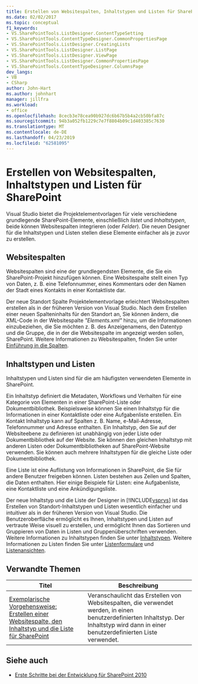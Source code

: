```yaml
---
title: Erstellen von Websitespalten, Inhaltstypen und Listen für SharePoint | Microsoft-Dokumentation
ms.date: 02/02/2017
ms.topic: conceptual
f1_keywords:
- VS.SharePointTools.ListDesigner.ContentTypeSetting
- VS.SharePointTools.ContentTypeDesigner.CommonPropertiesPage
- VS.SharePointTools.ListDesigner.CreatingLists
- VS.SharePointTools.ListDesigner.ListPage
- VS.SharePointTools.ListDesigner.ViewPage
- VS.SharePointTools.ListDesigner.CommonPropertiesPage
- VS.SharePointTools.ContentTypeDesigner.ColumnsPage
dev_langs:
- VB
- CSharp
author: John-Hart
ms.author: johnhart
manager: jillfra
ms.workload:
- office
ms.openlocfilehash: 8cecb3e78cea90b927dc6b67b5b4a2cb50bfa87c
ms.sourcegitcommit: 94b3a052fb1229c7e7f8804b09c1d403385c7630
ms.translationtype: MT
ms.contentlocale: de-DE
ms.lasthandoff: 04/23/2019
ms.locfileid: "62581095"
---
```

# <a name="create-site-columns-content-types-and-lists-for-sharepoint"></a>Erstellen von Websitespalten, Inhaltstypen und Listen für SharePoint
  Visual Studio bietet die Projektelementvorlagen für viele verschiedene grundlegende SharePoint-Elemente, einschließlich *listet* und *Inhaltstypen*, beide können Websitespalten integrieren (oder  *Felder*). Die neuen Designer für die Inhaltstypen und Listen stellen diese Elemente einfacher als je zuvor zu erstellen.

## <a name="site-columns"></a>Websitespalten
 Websitespalten sind eine der grundlegendsten Elemente, die Sie ein SharePoint-Projekt hinzufügen können. Eine Websitespalte stellt einen Typ von Daten, z. B. eine Telefonnummer, eines Kommentars oder den Namen der Stadt eines Kontakts in einer Kontaktliste dar.

 Der neue Standort Spalte Projektelementvorlage erleichtert Websitespalten erstellen als in der früheren Version von Visual Studio. Nach dem Erstellen einer neuen Spalteninhalts für den Standort an, Sie können ändern, die XML-Code in der Websitespalte *"Elements.xml"* hinzu, um die Informationen einzubeziehen, die Sie möchten z. B. des Anzeigenamens, den Datentyp und die Gruppe, die in der die Websitespalte im angezeigt werden sollen, SharePoint. Weitere Informationen zu Websitespalten, finden Sie unter [Einführung in die Spalten](http://go.microsoft.com/fwlink/?LinkId=224996).

## <a name="content-types-and-lists"></a>Inhaltstypen und Listen
 Inhaltstypen und Listen sind für die am häufigsten verwendeten Elemente in SharePoint.

 Ein Inhaltstyp definiert die Metadaten, Workflows und Verhalten für eine Kategorie von Elementen in einer SharePoint-Liste oder Dokumentbibliothek. Beispielsweise können Sie einen Inhaltstyp für die Informationen in einer Kontaktliste oder eine Aufgabenliste erstellen. Ein Kontakt Inhaltstyp kann auf Spalten z. B. Name, e-Mail-Adresse, Telefonnummer und Adresse enthalten. Ein Inhaltstyp, den Sie auf der Websiteebene zu definieren ist unabhängig von jeder Liste oder Dokumentbibliothek auf der Website. Sie können den gleichen Inhaltstyp mit anderen Listen oder Dokumentbibliotheken auf SharePoint-Website verwenden. Sie können auch mehrere Inhaltstypen für die gleiche Liste oder Dokumentbibliothek.

 Eine Liste ist eine Auflistung von Informationen in SharePoint, die Sie für andere Benutzer freigeben können. Listen bestehen aus Zeilen und Spalten, die Daten enthalten. Hier einige Beispiele für Listen: eine Aufgabenliste, eine Kontaktliste und eine Ankündigungsliste.

 Der neue Inhaltstyp und die Liste der Designer in [!INCLUDE[vsprvs](../sharepoint/includes/vsprvs-md.md)] ist das Erstellen von Standort-Inhaltstypen und Listen wesentlich einfacher und intuitiver als in der früheren Version von Visual Studio. Die Benutzeroberfläche ermöglicht es Ihnen, Inhaltstypen und Listen auf vertraute Weise visuell zu erstellen, und ermöglicht Ihnen das Sortieren und Gruppieren von Daten in Listen und Gruppenüberschriften verwenden. Weitere Informationen zu Inhaltstypen finden Sie unter [Inhaltstypen](http://go.microsoft.com/fwlink/?LinkId=224997). Weitere Informationen zu Listen finden Sie unter [Listenformulare](http://go.microsoft.com/fwlink/?LinkId=224998) und [Listenansichten](http://go.microsoft.com/fwlink/?LinkId=224999).

## <a name="related-topics"></a>Verwandte Themen

|Titel|Beschreibung|
|-----------|-----------------|
|[Exemplarische Vorgehensweise: Erstellen einer Websitespalte, den Inhaltstyp und die Liste für SharePoint](../sharepoint/walkthrough-create-a-site-column-content-type-and-list-for-sharepoint.md)|Veranschaulicht das Erstellen von Websitespalten, die verwendet werden, in einen benutzerdefinierten Inhaltstyp. Der Inhaltstyp wird dann in einer benutzerdefinierten Liste verwendet.|

## <a name="see-also"></a>Siehe auch
- [Erste Schritte bei der Entwicklung für SharePoint 2010](http://go.microsoft.com/fwlink/?LinkId=225000)
